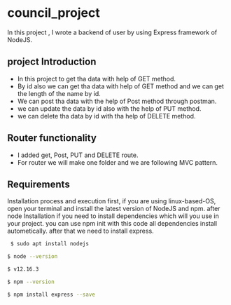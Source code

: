 # council_project

In this project , I wrote a backend of user by using Express framework of NodeJS.

## project Introduction

* In this project to get tha data with help of GET method.
* By id also we can get tha data with help of GET method and we can get the length of the name by id.
* We can post tha data with the help of Post method through postman.
* we can update the data by id also with the help of PUT method.
* we can delete tha data by id with tha help of  DELETE method.


## Router functionality

* I added get, Post, PUT and DELETE route.
* For router we will make one folder and we are following MVC pattern.


## Requirements

Installation process and execution first, if you are using linux-based-OS, open your terminal and install the latest version of
NodeJS and npm. after node Installation if you need to install dependencies which will you use in your project. you can use npm init 
with this code all dependencies install autometically. after that we need to install express.

```bash
 $ sudo apt install nodejs
 ```
 ```bash
 $ node --version
 ```
 ```bash
 $ v12.16.3
 ```
 ```bash
 $ npm --version
 ```
 ```bash
 $ npm install express --save
 ```
